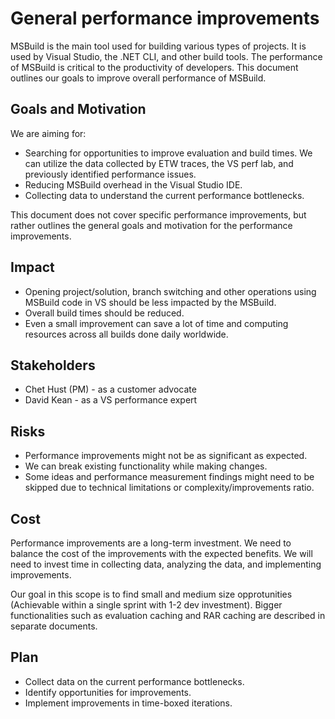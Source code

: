 # General performance improvements
MSBuild is the main tool used for building various types of projects. It is used by Visual Studio, the .NET CLI, and other build tools. The performance of MSBuild is critical to the productivity of developers. This document outlines our goals to improve overall performance of MSBuild.

## Goals and Motivation

We are aiming for:
 - Searching for opportunities to improve evaluation and build times. We can utilize the data collected by ETW traces, the VS perf lab, and previously identified performance issues.
 - Reducing MSBuild overhead in the Visual Studio IDE.
 - Collecting data to understand the current performance bottlenecks.

This document does not cover specific performance improvements, but rather outlines the general goals and motivation for the performance improvements.

## Impact
    
 - Opening project/solution, branch switching and other operations using MSBuild code in VS should be less impacted by the MSBuild.
 - Overall build times should be reduced. 
 - Even a small improvement can save a lot of time and computing resources across all builds done daily worldwide.

## Stakeholders

 - Chet Hust (PM) - as a customer advocate
 - David Kean - as a VS performance expert

## Risks

 - Performance improvements might not be as significant as expected.
 - We can break existing functionality while making changes.
 - Some ideas and performance measurement findings might need to be skipped due to technical limitations or complexity/improvements ratio.

## Cost

Performance improvements are a long-term investment. We need to balance the cost of the improvements with the expected benefits.
We will need to invest time in collecting data, analyzing the data, and implementing improvements.

Our goal in this scope is to find small and medium size opprotunities (Achievable within a single sprint with 1-2 dev investment). Bigger functionalities such as evaluation caching and RAR caching are described in separate documents.

## Plan
    
 - Collect data on the current performance bottlenecks.
 - Identify opportunities for improvements.
 - Implement improvements in time-boxed iterations.
